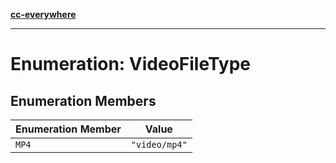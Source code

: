 [**cc-everywhere**](../../../../../index.md)

***

# Enumeration: VideoFileType

## Enumeration Members

| Enumeration Member | Value |
| ------ | ------ |
| <a id="mp4"></a> `MP4` | `"video/mp4"` |
